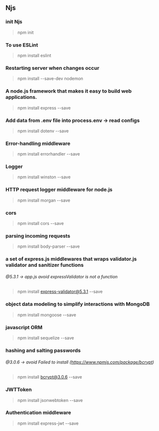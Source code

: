 ## Njs

### init Njs
> npm init

### To use ESLint
> npm install eslint

### Restarting server when changes occur
> npm install --save-dev nodemon

### A node.js framework that makes it easy to build web applications.
> npm install express --save

### Add data from .env file into process.env -> read configs 
> npm install dotenv --save

### Error-handling middleware  
> npm install errorhandler --save

### Logger
> npm install winston --save

### HTTP request logger middleware for node.js
> npm install morgan --save

### cors
> npm install cors --save

### parsing incoming requests
> npm install body-parser --save

### a set of express.js middlewares that wraps validator.js validator and sanitizer functions
###### @5.3.1 -> app.js avoid expressValidator is not a function
> npm install express-validator@5.3.1 --save

### object data modeling to simplify interactions with MongoDB
> npm install mongoose --save

### javascript ORM
> npm install sequelize --save

### hashing and salting passwords
###### @3.0.6 -> avoid Failed to install (https://www.npmjs.com/package/bcrypt)
> npm install bcrypt@3.0.6 --save

### JWTToken
> npm install jsonwebtoken --save

### Authentication middleware
> npm install express-jwt --save

